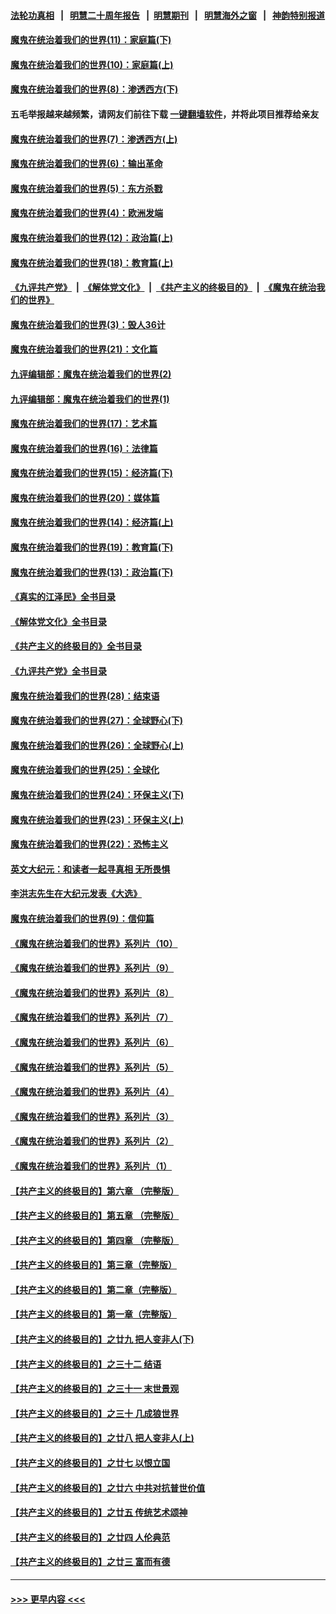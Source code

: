 #### [法轮功真相](https://github.com/gfw-breaker/truth/blob/master/README.md?t=0) &nbsp;&nbsp;|&nbsp;&nbsp; [明慧二十周年报告](https://github.com/gfw-breaker/mh-reports/blob/master/README.md?t=0) &nbsp;&nbsp;|&nbsp;&nbsp;[明慧期刊](https://github.com/gfw-breaker/mh-qikan) &nbsp;&nbsp;|&nbsp;&nbsp; [明慧海外之窗](https://github.com/gfw-breaker/mh-news/blob/master/README.md?t=0) &nbsp;&nbsp;|&nbsp;&nbsp; [神韵特别报道](https://github.com/gfw-breaker/mh-news/blob/master/shenyun.md?t=0)
#### [魔鬼在统治着我们的世界(11)：家庭篇(下)](../pages/nsc422/n10440961.md?t=11212101) 
#### [魔鬼在统治着我们的世界(10)：家庭篇(上)](../pages/nsc422/n10435448.md?t=11212101) 
#### [魔鬼在统治着我们的世界(8)：渗透西方(下)](../pages/nsc422/n10429603.md?t=11212101) 
#### 五毛举报越来越频繁，请网友们前往下载 [一键翻墙软件](https://github.com/gfw-breaker/ssr-accounts)，并将此项目推荐给亲友
#### [魔鬼在统治着我们的世界(7)：渗透西方(上)](../pages/nsc422/n10426013.md?t=11212101) 
#### [魔鬼在统治着我们的世界(6)：输出革命](../pages/nsc422/n10421536.md?t=11212101) 
#### [魔鬼在统治着我们的世界(5)：东方杀戮](../pages/nsc422/n10417707.md?t=11212101) 
#### [魔鬼在统治着我们的世界(4)：欧洲发端](../pages/nsc422/n10414890.md?t=11212101) 
#### [魔鬼在统治着我们的世界(12)：政治篇(上)](../pages/nsc422/n10444576.md?t=11212101) 
#### [魔鬼在统治着我们的世界(18)：教育篇(上)](../pages/nsc422/n10526970.md?t=11212101) 
#### [《九评共产党》](https://github.com/begood0513/9ping.md/blob/master/README.md) &nbsp;|&nbsp; [《解体党文化》](../../../../jtdwh.md/blob/master/README.md)  &nbsp;|&nbsp; [《共产主义的终极目的》](../../../../gczydzjmd.md/blob/master/README.md) &nbsp;|&nbsp; [《魔鬼在统治我们的世界》](../../../../mgztzwmdsj.md/blob/master/README.md) 
#### [魔鬼在统治着我们的世界(3)：毁人36计](../pages/nsc422/n10411583.md?t=11212101) 
#### [魔鬼在统治着我们的世界(21)：文化篇](../pages/nsc422/n10597706.md?t=11212101) 
#### [九评编辑部：魔鬼在统治着我们的世界(2)](../pages/nsc422/n10410036.md?t=11212101) 
#### [九评编辑部：魔鬼在统治着我们的世界(1)](../pages/nsc422/n10406825.md?t=11212101) 
#### [魔鬼在统治着我们的世界(17)：艺术篇](../pages/nsc422/n10499093.md?t=11212101) 
#### [魔鬼在统治着我们的世界(16)：法律篇](../pages/nsc422/n10485969.md?t=11212101) 
#### [魔鬼在统治着我们的世界(15)：经济篇(下)](../pages/nsc422/n10469975.md?t=11212101) 
#### [魔鬼在统治着我们的世界(20)：媒体篇](../pages/nsc422/n10586579.md?t=11212101) 
#### [魔鬼在统治着我们的世界(14)：经济篇(上)](../pages/nsc422/n10457370.md?t=11212101) 
#### [魔鬼在统治着我们的世界(19)：教育篇(下)](../pages/nsc422/n10564808.md?t=11212101) 
#### [魔鬼在统治着我们的世界(13)：政治篇(下)](../pages/nsc422/n10448270.md?t=11212101) 
#### [《真实的江泽民》全书目录](../pages/nsc422/n13721399.md?t=11212101) 
#### [《解体党文化》全书目录](../pages/nsc422/n13721157.md?t=11212101) 
#### [《共产主义的终极目的》全书目录](../pages/nsc422/n13721048.md?t=11212101) 
#### [《九评共产党》全书目录](../pages/nsc422/n13708085.md?t=11212101) 
#### [魔鬼在统治着我们的世界(28)：结束语](../pages/nsc422/n10936246.md?t=11212101) 
#### [魔鬼在统治着我们的世界(27)：全球野心(下)](../pages/nsc422/n10928319.md?t=11212101) 
#### [魔鬼在统治着我们的世界(26)：全球野心(上)](../pages/nsc422/n10900318.md?t=11212101) 
#### [魔鬼在统治着我们的世界(25)：全球化](../pages/nsc422/n10788205.md?t=11212101) 
#### [魔鬼在统治着我们的世界(24)：环保主义(下)](../pages/nsc422/n10695307.md?t=11212101) 
#### [魔鬼在统治着我们的世界(23)：环保主义(上)](../pages/nsc422/n10688613.md?t=11212101) 
#### [魔鬼在统治着我们的世界(22)：恐怖主义](../pages/nsc422/n10614727.md?t=11212101) 
#### [英文大纪元：和读者一起寻真相 无所畏惧](../pages/nsc422/n12542027.md?t=11212101) 
#### [李洪志先生在大纪元发表《大选》](../pages/nsc422/n12534746.md?t=11212101) 
#### [魔鬼在统治着我们的世界(9)：信仰篇](../pages/nsc422/n10432159.md?t=11212101) 
#### [《魔鬼在统治着我们的世界》系列片（10）](../pages/nsc422/n12292670.md?t=11212101) 
#### [《魔鬼在统治着我们的世界》系列片（9）](../pages/nsc422/n12290859.md?t=11212101) 
#### [《魔鬼在统治着我们的世界》系列片（8）](../pages/nsc422/n12287445.md?t=11212101) 
#### [《魔鬼在统治着我们的世界》系列片（7）](../pages/nsc422/n12283425.md?t=11212101) 
#### [《魔鬼在统治着我们的世界》系列片（6）](../pages/nsc422/n12282314.md?t=11212101) 
#### [《魔鬼在统治着我们的世界》系列片（5）](../pages/nsc422/n12281419.md?t=11212101) 
#### [《魔鬼在统治着我们的世界》系列片（4）](../pages/nsc422/n12274024.md?t=11212101) 
#### [《魔鬼在统治着我们的世界》系列片（3）](../pages/nsc422/n12271322.md?t=11212101) 
#### [《魔鬼在统治着我们的世界》系列片（2）](../pages/nsc422/n12269049.md?t=11212101) 
#### [《魔鬼在统治着我们的世界》系列片（1）](../pages/nsc422/n12267575.md?t=11212101) 
#### [【共产主义的终极目的】第六章 （完整版）](../pages/nsc422/n11428913.md?t=11212101) 
#### [【共产主义的终极目的】第五章 （完整版）](../pages/nsc422/n11428912.md?t=11212101) 
#### [【共产主义的终极目的】第四章 （完整版）](../pages/nsc422/n11428907.md?t=11212101) 
#### [【共产主义的终极目的】第三章（完整版）](../pages/nsc422/n11428848.md?t=11212101) 
#### [【共产主义的终极目的】第二章（完整版）](../pages/nsc422/n11428831.md?t=11212101) 
#### [【共产主义的终极目的】第一章（完整版）](../pages/nsc422/n11417651.md?t=11212101) 
#### [【共产主义的终极目的】之廿九 把人变非人(下)](../pages/nsc422/n11344140.md?t=11212101) 
#### [【共产主义的终极目的】之三十二 结语](../pages/nsc422/n11360535.md?t=11212101) 
#### [【共产主义的终极目的】之三十一 末世景观](../pages/nsc422/n11351129.md?t=11212101) 
#### [【共产主义的终极目的】之三十 几成狼世界](../pages/nsc422/n11348280.md?t=11212101) 
#### [【共产主义的终极目的】之廿八 把人变非人(上)](../pages/nsc422/n11340492.md?t=11212101) 
#### [【共产主义的终极目的】之廿七 以恨立国](../pages/nsc422/n11336944.md?t=11212101) 
#### [【共产主义的终极目的】之廿六 中共对抗普世价值](../pages/nsc422/n11324785.md?t=11212101) 
#### [【共产主义的终极目的】之廿五 传统艺术颂神](../pages/nsc422/n11296396.md?t=11212101) 
#### [【共产主义的终极目的】之廿四 人伦典范](../pages/nsc422/n11296397.md?t=11212101) 
#### [【共产主义的终极目的】之廿三 富而有德](../pages/nsc422/n11283598.md?t=11212101) 

----
#### [ >>> 更早内容 <<< ](../indexes/nsc422-earlier.md)
